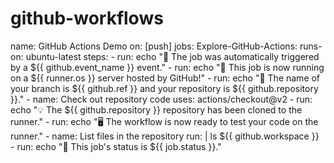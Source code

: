 # github-workflows
name: GitHub Actions Demo on: [push] jobs:   Explore-GitHub-Actions:     runs-on: ubuntu-latest     steps:       - run: echo "🎉 The job was automatically triggered by a ${{ github.event_name }} event."       - run: echo "🐧 This job is now running on a ${{ runner.os }} server hosted by GitHub!"       - run: echo "🔎 The name of your branch is ${{ github.ref }} and your repository is ${{ github.repository }}."       - name: Check out repository code         uses: actions/checkout@v2       - run: echo "💡 The ${{ github.repository }} repository has been cloned to the runner."       - run: echo "🖥️ The workflow is now ready to test your code on the runner."       - name: List files in the repository         run: |           ls ${{ github.workspace }}       - run: echo "🍏 This job's status is ${{ job.status }}."
